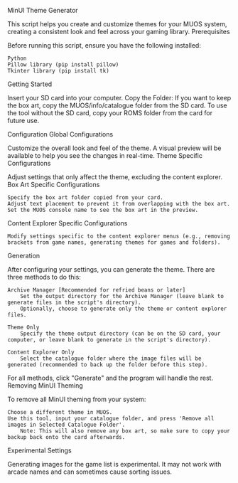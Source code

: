MinUI Theme Generator

This script helps you create and customize themes for your MUOS system, creating a consistent look and feel across your gaming library.
Prerequisites

Before running this script, ensure you have the following installed:

    Python
    Pillow library (pip install pillow)
    Tkinter library (pip install tk)

Getting Started

Insert your SD card into your computer.
Copy the Folder:
    If you want to keep the box art, copy the MUOS/info/catalogue folder from the SD card.
    To use the tool without the SD card, copy your ROMS folder from the card for future use.

Configuration
Global Configurations

Customize the overall look and feel of the theme. A visual preview will be available to help you see the changes in real-time.
Theme Specific Configurations

Adjust settings that only affect the theme, excluding the content explorer.
Box Art Specific Configurations

    Specify the box art folder copied from your card.
    Adjust text placement to prevent it from overlapping with the box art.
    Set the MUOS console name to see the box art in the preview.

Content Explorer Specific Configurations

    Modify settings specific to the content explorer menus (e.g., removing brackets from game names, generating themes for games and folders).

Generation

After configuring your settings, you can generate the theme. There are three methods to do this:

    Archive Manager [Recommended for refried beans or later]
        Set the output directory for the Archive Manager (leave blank to generate files in the script's directory).
        Optionally, choose to generate only the theme or content explorer files.

    Theme Only
        Specify the theme output directory (can be on the SD card, your computer, or leave blank to generate in the script's directory).

    Content Explorer Only
        Select the catalogue folder where the image files will be generated (recommended to back up the folder before this step).

For all methods, click "Generate" and the program will handle the rest.
Removing MinUI Theming

To remove all MinUI theming from your system:

    Choose a different theme in MUOS.
    Use this tool, input your catalogue folder, and press 'Remove all images in Selected Catalogue Folder'.
        Note: This will also remove any box art, so make sure to copy your backup back onto the card afterwards.

Experimental Settings

Generating images for the game list is experimental. It may not work with arcade names and can sometimes cause sorting issues.
